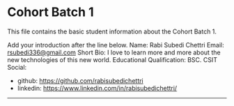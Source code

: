 # Cohort Batch 1 

This file contains the basic student information about the Cohort Batch 1.

Add your introduction after the line below.
Name: Rabi Subedi Chettri
Email: rsubedi336@gmail.com
Short Bio: I love to learn more and more about the new technologies of this new world.
Educational Qualification: BSC. CSIT
Social:
  - github: https://github.com/rabisubedichettri
  - linkedin: https://www.linkedin.com/in/rabisubedichettri/
<hr />

